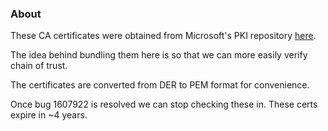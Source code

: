 ### About

These CA certificates were obtained from Microsoft's PKI repository [here](https://www.microsoft.com/pki/mscorp/cps/default.htm).

The idea behind bundling them here is so that we can more easily verify chain of trust.

The certificates are converted from DER to PEM format for convenience.

Once bug 1607922 is resolved we can stop checking these in. These certs expire in ~4 years.
